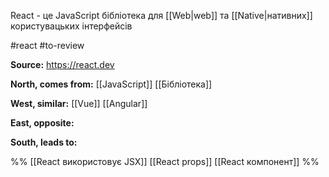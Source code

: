 
React - це JavaScript бібліотека для [[Web|web]] та [[Native|нативних]] користувацьких інтерфейсів 

#react #to-review

**Source:**
https://react.dev

**North, comes from:**
[[JavaScript]]
[[Бібліотека]]

**West, similar:**
[[Vue]]
[[Angular]]

**East, opposite:**


**South, leads to:**

%%
[[React використовує JSX]]
[[React props]]
[[React компонент]]
%%
